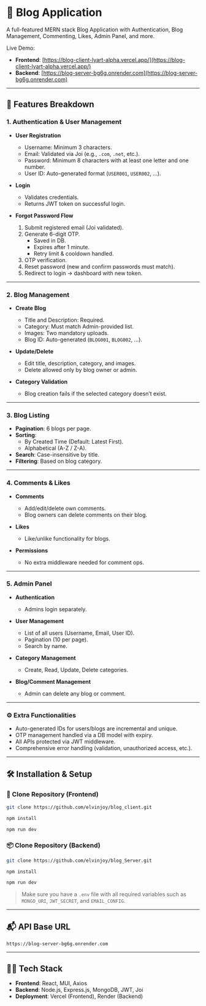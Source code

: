 # 📝 Blog Application

A full-featured MERN stack Blog Application with Authentication, Blog Management, Commenting, Likes, Admin Panel, and more.

Live Demo:

- **Frontend**: [https://blog-client-lyart-alpha.vercel.app/](https://blog-client-lyart-alpha.vercel.app/)
- **Backend**: [https://blog-server-bg6g.onrender.com](https://blog-server-bg6g.onrender.com)

---

## 🚀 Features Breakdown

### 1. Authentication & User Management

- **User Registration**
  - Username: Minimum 3 characters.
  - Email: Validated via Joi (e.g., `.com`, `.net`, etc.).
  - Password: Minimum 8 characters with at least one letter and one number.
  - User ID: Auto-generated format (`USER001`, `USER002`, ...).

- **Login**
  - Validates credentials.
  - Returns JWT token on successful login.

- **Forgot Password Flow**
  1. Submit registered email (Joi validated).
  2. Generate 6-digit OTP.
     - Saved in DB.
     - Expires after 1 minute.
     - Retry limit & cooldown handled.
  3. OTP verification.
  4. Reset password (new and confirm passwords must match).
  5. Redirect to login → dashboard with new token.

---

### 2. Blog Management

- **Create Blog**
  - Title and Description: Required.
  - Category: Must match Admin-provided list.
  - Images: Two mandatory uploads.
  - Blog ID: Auto-generated (`BLOG001`, `BLOG002`, ...).

- **Update/Delete**
  - Edit title, description, category, and images.
  - Delete allowed only by blog owner or admin.

- **Category Validation**
  - Blog creation fails if the selected category doesn’t exist.

---

### 3. Blog Listing

- **Pagination**: 6 blogs per page.
- **Sorting**:
  - By Created Time (Default: Latest First).
  - Alphabetical (A-Z / Z-A).
- **Search**: Case-insensitive by title.
- **Filtering**: Based on blog category.

---

### 4. Comments & Likes

- **Comments**
  - Add/edit/delete own comments.
  - Blog owners can delete comments on their blog.

- **Likes**
  - Like/unlike functionality for blogs.

- **Permissions**
  - No extra middleware needed for comment ops.

---

### 5. Admin Panel

- **Authentication**
  - Admins login separately.

- **User Management**
  - List of all users (Username, Email, User ID).
  - Pagination (10 per page).
  - Search by name.

- **Category Management**
  - Create, Read, Update, Delete categories.

- **Blog/Comment Management**
  - Admin can delete any blog or comment.

---

### ⚙️ Extra Functionalities

- Auto-generated IDs for users/blogs are incremental and unique.
- OTP management handled via a DB model with expiry.
- All APIs protected via JWT middleware.
- Comprehensive error handling (validation, unauthorized access, etc.).

---

## 🛠 Installation & Setup

### 📁 Clone Repository (Frontend)

```sh
git clone https://github.com/elvinjoy/blog_client.git

npm install

npm run dev
```

### 📦 Clone Repository (Backend)

```sh
git clone https://github.com/elvinjoy/blog_Server.git

npm install

npm run dev
```

> Make sure you have a `.env` file with all required variables such as `MONGO_URI`, `JWT_SECRET`, and `EMAIL_CONFIG`.

---

## 📬 API Base URL

```
https://blog-server-bg6g.onrender.com
```

---

## 👨‍💻 Tech Stack

- **Frontend**: React, MUI, Axios
- **Backend**: Node.js, Express.js, MongoDB, JWT, Joi
- **Deployment**: Vercel (Frontend), Render (Backend)
